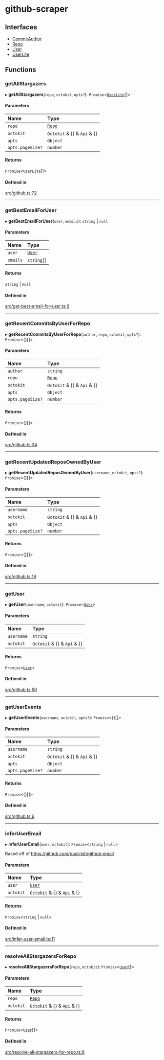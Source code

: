# github-scraper

## Interfaces

- [CommitAuthor](interfaces/CommitAuthor.md)
- [Repo](interfaces/Repo.md)
- [User](interfaces/User.md)
- [UserLite](interfaces/UserLite.md)

## Functions

### getAllStargazers

▸ **getAllStargazers**(`repo`, `octokit`, `opts?`): `Promise`<[`UserLite`](interfaces/UserLite.md)[]\>

#### Parameters

| Name | Type |
| :------ | :------ |
| `repo` | [`Repo`](interfaces/Repo.md) |
| `octokit` | `Octokit` & {} & `Api` & {} |
| `opts` | `Object` |
| `opts.pageSize?` | `number` |

#### Returns

`Promise`<[`UserLite`](interfaces/UserLite.md)[]\>

#### Defined in

[src/github.ts:72](https://github.com/transitive-bullshit/github-scraper/blob/6f458e4/src/github.ts#L72)

___

### getBestEmailForUser

▸ **getBestEmailForUser**(`user`, `emails`): `string` \| ``null``

#### Parameters

| Name | Type |
| :------ | :------ |
| `user` | [`User`](interfaces/User.md) |
| `emails` | `string`[] |

#### Returns

`string` \| ``null``

#### Defined in

[src/get-best-email-for-user.ts:6](https://github.com/transitive-bullshit/github-scraper/blob/6f458e4/src/get-best-email-for-user.ts#L6)

___

### getRecentCommitsByUserForRepo

▸ **getRecentCommitsByUserForRepo**(`author`, `repo`, `octokit`, `opts?`): `Promise`<{}[]\>

#### Parameters

| Name | Type |
| :------ | :------ |
| `author` | `string` |
| `repo` | [`Repo`](interfaces/Repo.md) |
| `octokit` | `Octokit` & {} & `Api` & {} |
| `opts` | `Object` |
| `opts.pageSize?` | `number` |

#### Returns

`Promise`<{}[]\>

#### Defined in

[src/github.ts:34](https://github.com/transitive-bullshit/github-scraper/blob/6f458e4/src/github.ts#L34)

___

### getRecentUpdatedReposOwnedByUser

▸ **getRecentUpdatedReposOwnedByUser**(`username`, `octokit`, `opts?`): `Promise`<{}[]\>

#### Parameters

| Name | Type |
| :------ | :------ |
| `username` | `string` |
| `octokit` | `Octokit` & {} & `Api` & {} |
| `opts` | `Object` |
| `opts.pageSize?` | `number` |

#### Returns

`Promise`<{}[]\>

#### Defined in

[src/github.ts:19](https://github.com/transitive-bullshit/github-scraper/blob/6f458e4/src/github.ts#L19)

___

### getUser

▸ **getUser**(`username`, `octokit`): `Promise`<[`User`](interfaces/User.md)\>

#### Parameters

| Name | Type |
| :------ | :------ |
| `username` | `string` |
| `octokit` | `Octokit` & {} & `Api` & {} |

#### Returns

`Promise`<[`User`](interfaces/User.md)\>

#### Defined in

[src/github.ts:50](https://github.com/transitive-bullshit/github-scraper/blob/6f458e4/src/github.ts#L50)

___

### getUserEvents

▸ **getUserEvents**(`username`, `octokit`, `opts?`): `Promise`<{}[]\>

#### Parameters

| Name | Type |
| :------ | :------ |
| `username` | `string` |
| `octokit` | `Octokit` & {} & `Api` & {} |
| `opts` | `Object` |
| `opts.pageSize?` | `number` |

#### Returns

`Promise`<{}[]\>

#### Defined in

[src/github.ts:6](https://github.com/transitive-bullshit/github-scraper/blob/6f458e4/src/github.ts#L6)

___

### inferUserEmail

▸ **inferUserEmail**(`user`, `octokit`): `Promise`<`string` \| ``null``\>

Based off of https://github.com/paulirish/github-email

#### Parameters

| Name | Type |
| :------ | :------ |
| `user` | [`User`](interfaces/User.md) |
| `octokit` | `Octokit` & {} & `Api` & {} |

#### Returns

`Promise`<`string` \| ``null``\>

#### Defined in

[src/infer-user-email.ts:11](https://github.com/transitive-bullshit/github-scraper/blob/6f458e4/src/infer-user-email.ts#L11)

___

### resolveAllStargazersForRepo

▸ **resolveAllStargazersForRepo**(`repo`, `octokit`): `Promise`<[`User`](interfaces/User.md)[]\>

#### Parameters

| Name | Type |
| :------ | :------ |
| `repo` | [`Repo`](interfaces/Repo.md) |
| `octokit` | `Octokit` & {} & `Api` & {} |

#### Returns

`Promise`<[`User`](interfaces/User.md)[]\>

#### Defined in

[src/resolve-all-stargazers-for-repo.ts:8](https://github.com/transitive-bullshit/github-scraper/blob/6f458e4/src/resolve-all-stargazers-for-repo.ts#L8)
